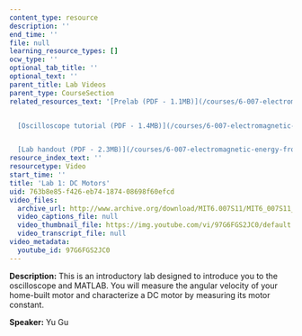 ```yaml
---
content_type: resource
description: ''
end_time: ''
file: null
learning_resource_types: []
ocw_type: ''
optional_tab_title: ''
optional_text: ''
parent_title: Lab Videos
parent_type: CourseSection
related_resources_text: '[Prelab (PDF - 1.1MB)](/courses/6-007-electromagnetic-energy-from-motors-to-lasers-spring-2011/resources/mit6_007s11_lab1_pre)


  [Oscilloscope tutorial (PDF - 1.4MB)](/courses/6-007-electromagnetic-energy-from-motors-to-lasers-spring-2011/resources/mit6_007s11_lab1_scope)


  [Lab handout (PDF - 2.3MB)](/courses/6-007-electromagnetic-energy-from-motors-to-lasers-spring-2011/resources/mit6_007s11_lab1)'
resource_index_text: ''
resourcetype: Video
start_time: ''
title: 'Lab 1: DC Motors'
uid: 763b8e85-f426-eb74-1874-08698f60efcd
video_files:
  archive_url: http://www.archive.org/download/MIT6.007S11/MIT6_007S11_lab01_300k.mp4
  video_captions_file: null
  video_thumbnail_file: https://img.youtube.com/vi/97G6FGS2JC0/default.jpg
  video_transcript_file: null
video_metadata:
  youtube_id: 97G6FGS2JC0
---
```


**Description:** This is an introductory lab designed to introduce you to the oscilloscope and MATLAB. You will measure the angular velocity of your home-built motor and characterize a DC motor by measuring its motor constant.

**Speaker:** Yu Gu



